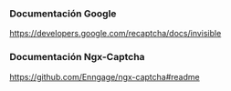 

### Documentación Google
https://developers.google.com/recaptcha/docs/invisible

### Documentación Ngx-Captcha
https://github.com/Enngage/ngx-captcha#readme
